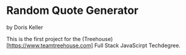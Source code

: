 # Random Quote Generator
by Doris Keller

This is the first project for the (Treehouse)[https://www.teamtreehouse.com] Full Stack JavaScirpt Techdegree. 